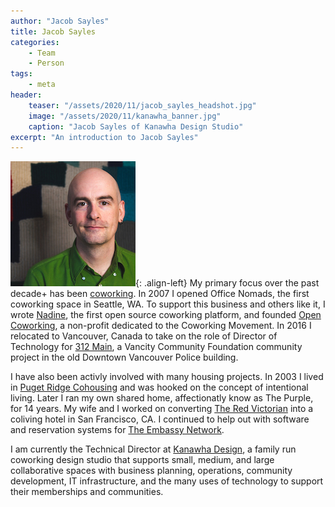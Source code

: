 ```yaml
---
author: "Jacob Sayles"
title: Jacob Sayles
categories:
    - Team
    - Person
tags:
    - meta
header:
    teaser: "/assets/2020/11/jacob_sayles_headshot.jpg"
    image: "/assets/2020/11/kanawha_banner.jpg"
    caption: "Jacob Sayles of Kanawha Design Studio"
excerpt: "An introduction to Jacob Sayles"
---
```

![jacobsayles](/assets/2020/11/jacob_sayles_headshot.jpg){: .align-left}
My primary focus over the past decade+ has been [coworking](https://coworking.org).
In 2007 I opened Office Nomads, the first coworking space in Seattle, WA. To
support this business and others like it, I wrote [Nadine](https://nadineproject.org),
the first open source coworking platform, and founded [Open Coworking](http://opencoworking.org),
a non-profit dedicated to the Coworking Movement. In 2016 I relocated to
Vancouver, Canada to take on the role of Director of Technology for
[312 Main](https://312main.ca), a Vancity Community Foundation community project
in the old Downtown Vancouver Police building.

I have also been activly involved with many housing projects.  In 2003
I lived in [Puget Ridge Cohousing](http://www.pugetridge.net) and was hooked on the
concept of intentional living.  Later I ran my own shared home, affectionatly
know as The Purple, for 14 years.  My wife and I worked on converting
[The Red Victorian](https://en.wikipedia.org/wiki/The_Red_Victorian) into a coliving
hotel in San Francisco, CA.  I continued to help out with software and reservation
systems for [The Embassy Network](https://embassynetwork.com).

I am currently the Technical Director at [Kanawha Design](https://kanawha.design),
a family run coworking design studio that supports small, medium, and large
collaborative spaces with business planning, operations, community development,
IT infrastructure, and the many uses of technology to support their memberships
and communities.
